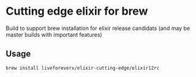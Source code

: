 # Cutting edge elixir for brew

Build to support brew installation for elixir release candidats (and may be master builds with
important features)

## Usage

```bash
brew install liveforeverx/elixir-cutting-edge/elixir12rc
```

